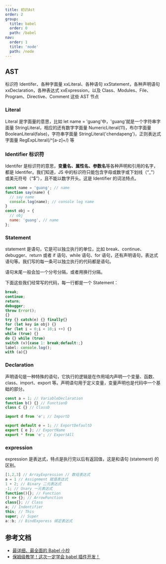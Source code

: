 ```yaml
---
title: 初识Ast
order: 2
group:
  title: babel
  order: 0
  path: /babel
nav:
  order: 1
  title: 'node'
  path: /node
---
```


## AST

标识符 Identifer、各种字面量 xxLiteral、各种语句 xxStatement，各种声明语句 xxDeclaration，各种表达式 xxExpression，以及 Class、Modules、File、Program、Directive、Comment 这些 AST 节点

### Literal

Literal 是字面量的意思，比如 let name = 'guang'中，'guang'就是一个字符串字面量 StringLiteral，相应的还有数字字面量 NumericLiteral(11)，布尔字面量 BooleanLiteral(false)，字符串字面量 StringLiteral('chendapeng')，正则表达式字面量 RegExpLiteral(/^[a-z]+/) 等

### Identifier 标识符

Identifer 是标识符的意思，**变量名、属性名、参数名**等各种声明和引用的名字，都是 Identifer。我们知道，JS 中的标识符只能包含字母或数字或下划线（“\_”）或美元符号（“$”），且不能以数字开头。这是 Identifier 的词法特点。

```js
const name = 'guang'; // name
function say(name) {
  // say name
  console.log(name); // console log name
}
const obj = {
  // obj
  name: 'guang', // name
};
```

### Statement

statement 是语句，它是可以独立执行的单位，比如 break、continue、debugger、return 或者 if 语句、while 语句、for 语句，还有声明语句，表达式语句等。我们写的每一条可以独立执行的代码都是语句。

语句末尾一般会加一个分号分隔，或者用换行分隔。

下面这些我们经常写的代码，每一行都是一个 Statement：

```js
break;
continue;
return;
debugger;
throw Error();
{}
try {} catch(e) {} finally{}
for (let key in obj) {}
for (let i = 0;i < 10;i ++) {}
while (true) {}
do {} while (true)
switch (v){case 1: break;default:;}
label: console.log();
with (a){}
```

### Declaration

声明语句是一种特殊的语句，它执行的逻辑是在作用域内声明一个变量、函数、class、import、export 等。声明语句用于定义变量，变量声明也是代码中一个基础的部分。

```js
const a = 1; // VariableDeclaration
function b() {} // FunctionD
class C {} // ClassD

import d from 'e'; // ImportD

export default e = 1; // ExportDefaultD
export { e }; // ExportName
export * from 'e'; // ExportAll
```

### expression

expression 是表达式，特点是执行完以后有返回值，这是和语句 (statement) 的区别。

```js
[1,2,3] // ArrayExpression // 数组表达式
a = 1 // Assignment 赋值表达式
1 + 2; // Binary 二元表达式
-1; // Unary 一元表达式
function(){}; // Function
() => {}; // ArrowFunction
class{}; // Class
a; // Indentifier
this; // This
super; // Super
a::b; // BindExporess 绑定表达式
```

## 参考文档

- [最详细、最全面的 Babel 小抄](https://mp.weixin.qq.com/s/miey_S-cBElyxOiAnMVOmw)
- [保姆级教学！这次一定学会 babel 插件开发！](https://mp.weixin.qq.com/s/ZVWffh-MWcRNl2rDp0cKiQ)
